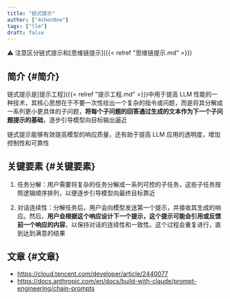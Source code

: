 ```yaml
---
title: "链式提示"
author: ["4shen0ne"]
tags: ["llm"]
draft: false
---
```


⚠️ 注意区分链式提示和[思维链提示]({{< relref "思维链提示.md" >}})


## 简介 {#简介}

链式提示是[提示工程]({{< relref "提示工程.md" >}})中用于提高 LLM 性能的一种技术，其核心思想在于不要一次性给出一个复杂的指令或问题，而是将其分解成一系列更小更具体的子问题，**将每个子问题的回答通过生成的文本作为下一个子问题提示的基础**，逐步引导模型向目标输出逼近

链式提示能够有效提高模型的响应质量，还有助于提高 LLM 应用的透明度，增加控制性和可靠性


## 关键要素 {#关键要素}

1.  任务分解：用户需要将复杂的任务分解成一系列可控的子任务，<span class="underline">这些子任务按照逻辑顺序排列</span>，以便逐步引导模型向最终目标靠近

2.  对话连续性：分解任务后，用户会向模型发送第一个提示，并接收其生成的响应。然后，**用户会根据这个响应设计下一个提示，这个提示可能会引用或反馈前一个响应的内容**，以保持对话的连续性和一致性。这个过程会重复进行，直到达到满意的结果


## 文章 {#文章}

-   <https://cloud.tencent.com/developer/article/2440077>
-   <https://docs.anthropic.com/en/docs/build-with-claude/prompt-engineering/chain-prompts>

